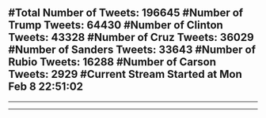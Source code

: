 #Total Number of Tweets: 196645 
#Number of Trump Tweets: 64430
#Number of Clinton Tweets: 43328
#Number of Cruz Tweets: 36029
#Number of Sanders Tweets: 33643
#Number of Rubio Tweets: 16288
#Number of Carson Tweets: 2929
#Current Stream Started at Mon Feb  8 22:51:02
---
---
---
